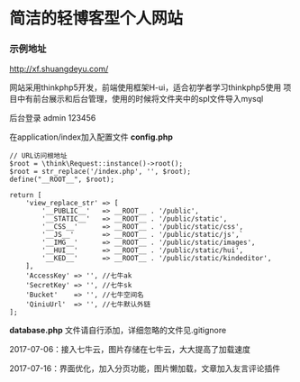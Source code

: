 # 简洁的轻博客型个人网站 

### 示例地址
http://xf.shuangdeyu.com/

网站采用thinkphp5开发，前端使用框架H-ui，适合初学者学习thinkphp5使用
项目中有前台展示和后台管理，使用的时候将文件夹中的spl文件导入mysql

后台登录 admin 123456

在application/index加入配置文件 **config.php**
```
// URL访问根地址
$root = \think\Request::instance()->root();
$root = str_replace('/index.php', '', $root);
define("__ROOT__", $root);

return [
    'view_replace_str' => [
        '__PUBLIC__'   => __ROOT__ . '/public',
        '__STATIC__'   => __ROOT__ . '/public/static',
        '__CSS__'      => __ROOT__ . '/public/static/css',
        '__JS__'       => __ROOT__ . '/public/static/js',`
        '__IMG__'      => __ROOT__ . '/public/static/images',
        '__HUI__'      => __ROOT__ . '/public/static/hui',
        '__KED__'      => __ROOT__ . '/public/static/kindeditor',
    ],
    'AccessKey' => '', //七牛ak
    'SecretKey' => '', //七牛sk
    'Bucket'    => '', //七牛空间名
    'QiniuUrl'  => '', //七牛默认外链
];
```

**database.php** 文件请自行添加，详细忽略的文件见.gitignore

2017-07-06：接入七牛云，图片存储在七牛云，大大提高了加载速度

2017-07-16：界面优化，加入分页功能，图片懒加载，文章加入友言评论插件
